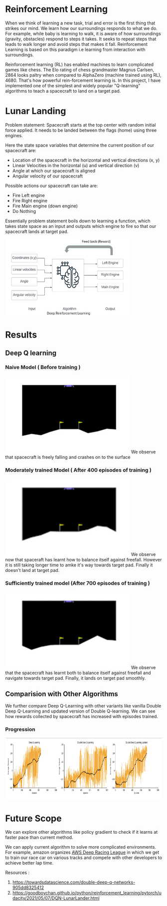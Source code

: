 # Reinforcement Learning 

When we think of learning a new task, trial and error is the first thing that strikes our mind. We learn how our surroundings responds to what we do. For example, while baby is learning to walk, it is aware of how surroundings (gravity, obstacles) respond to steps it takes. It seeks to repeat steps that leads to walk longer and avoid steps that makes it fall. Reinforcement Learning is based on this paradigm i.e learning from interaction with surroundings.


Reinforcement learning (RL) has enabled machines to learn complicated games like chess. The Elo rating of chess grandmaster Magnus Carlsen, 2864 looks paltry when compared to AlphaZero (machine trained using RL), 4680. That's how powerful rein-forcement learning is.
In this project, I have implemented one of the simplest and widely popular "Q-learning" algorithms to teach a spacecraft to land on a target pad.


# Lunar Landing

Problem statement: Spacecraft starts at the top center with random initial force applied. It needs to be landed between the flags (home) using three engines.

Here the state space variables that determine the current position of our spacecraft are: 
- Location of the spacecraft in the horizontal and vertical directions (x, y) 
- Linear Velocities in the horizontal (u) and vertical direction (v)
- Angle at which our spacecraft is aligned 
- Angular velocity of our spacecraft 

Possible actions our spacecraft can take are: 
- Fire Left engine 
- Fire Right engine 
- Fire Main engine (down engine)
- Do Nothing 

Essentially problem statement boils down to learning a function, which takes state space as an input and outputs which engine to fire so that our spacecraft lands at target pad.



<img src="/images/RL diagram.png" width="400" height="250"/>

# Results


## Deep Q learning

### Naive Model ( Before training )
<img src="/images/naive.gif" width="400" height="250"/>
We observe that spacecraft is freely falling and crashes on to the surface 

### Moderately trained Model ( After 400 episodes of training )
<img src="/images/intermediate.gif" width="400" height="250"/>
We observe now that spaceraft has learnt how to balance itself against freefall. However it is still taking longer time to amke it's way towards target pad. Finally it doesn't land at target pad.



### Sufficiently trained model (After 700 episodes of training )
<img src="/images/trained_dqn.gif" width="400" height="250"/>
We observe that the spacecraft has learnt both to balance itself against freefall and navigate towards target pad. Finally, it lands on target pad smoothly.



## Comparision with Other Algorithms 
We further compare Deep Q-Learning with other variants like vanilla Double Deep Q-Learning and updated version of Double Q-learning. We can see how rewards collected by spacecraft has increased with episodes trained.

### Progression 
<img src="/images/progression.png" width="1000" height="200"/>

# Future Scope

We can explore other algorithms like policy gradient to check if it learns at faster pace than current method.

We can apply current algorithm to solve more complicated environments. For example, amazon organizes <a href="https://aws.amazon.com/deepracer/">AWS Deep Racing League</a> in which we get to train our race car on various tracks and compete with other developers to achieve better lap time.


Resources : 
1. https://towardsdatascience.com/double-deep-q-networks-905dd8325412
2. https://goodboychan.github.io/python/reinforcement_learning/pytorch/udacity/2021/05/07/DQN-LunarLander.html

